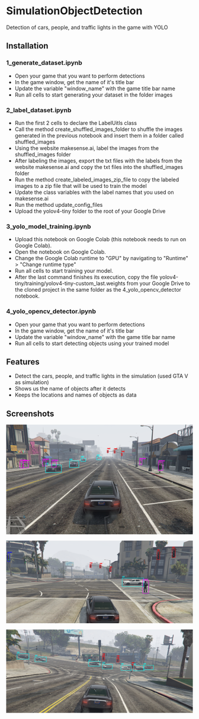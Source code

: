 # SimulationObjectDetection
Detection of cars, people, and traffic lights in the game with YOLO

## Installation

### 1_generate_dataset.ipynb
- Open your game that you want to perform detections
- In the game window, get the name of it's title bar
- Update the variable "window_name" with the game title bar name
- Run all cells to start generating your dataset in the folder images

### 2_label_dataset.ipynb
- Run the first 2 cells to declare the LabelUitls class
- Call the method create_shuffled_images_folder to shuffle the images generated in the previous notebook and insert them in a folder called shuffled_images
- Using the website makesense.ai, label the images from the shuffled_images folder
- After labeling the images, export the txt files with the labels from the website makesense.ai and copy the txt files into the shuffled_images folder
- Run the method create_labeled_images_zip_file to copy the labeled images to a zip file that will be used to train the model
- Update the class variables with the label names that you used on makesense.ai
- Run the method update_config_files
- Upload the yolov4-tiny folder to the root of your Google Drive

### 3_yolo_model_training.ipynb
- Upload this notebook on Google Colab (this notebook needs to run on Google Colab).
- Open the notebook on Google Colab.
- Change the Google Colab runtime to "GPU" by navigating to "Runtime" > "Change runtime type"
- Run all cells to start training your model.
- After the last command finishes its execution, copy the file yolov4-tiny/training/yolov4-tiny-custom_last.weights from your Google Drive to the cloned project in the same folder as the 4_yolo_opencv_detector notebook.

### 4_yolo_opencv_detector.ipynb
- Open your game that you want to perform detections
- In the game window, get the name of it's title bar
- Update the variable "window_name" with the game title bar name
- Run all cells to start detecting objects using your trained model

## Features

- Detect the cars, people, and traffic lights in the simulation (used GTA V as simulation)
- Shows us the name of objects after it detects
- Keeps the locations and names of objects as data


## Screenshots

![1](/Screenshots/1.png?raw=true "1")

![2](/Screenshots/2.png?raw=true "2")

![3](/Screenshots/3.png?raw=true "3")

